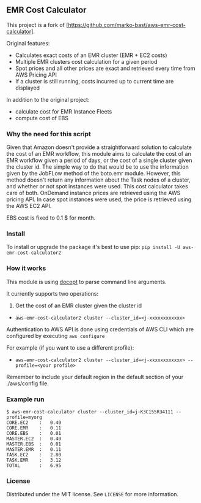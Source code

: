 ## EMR Cost Calculator

This project is a fork of [https://github.com/marko-bast/aws-emr-cost-calculator].

Original features:
- Calculates exact costs of an EMR cluster (EMR + EC2 costs)
- Multiple EMR clusters cost calculation for a given period
- Spot prices and all other prices are exact and retrieved every time from AWS Pricing API
- If a cluster is still running, costs incurred up to current time are displayed

In addition to the original project:
- calculate cost for EMR Instance Fleets
- compute cost of EBS

### Why the need for this script

Given that Amazon doesn't provide a straightforward solution to calculate the cost of an EMR workflow, this module aims to calculate the cost of an EMR workflow given a period of days, or the cost of a single cluster given the cluster id. The simple way to do that would be to use the information given by the JobFLow method of the boto.emr module. However, this method doesn't return any information about the Task nodes of a cluster, and whether or not spot instances were used. This cost calculator takes care of both. OnDemand instance prices are retrieved using the AWS pricing API. In case spot instances were used, the price is retrieved using the AWS EC2 API.

EBS cost is fixed to 0.1 $ for month.

### Install

To install or upgrade the package it's best to use pip:
`pip install -U aws-emr-cost-calculator2`

### How it works

This module is using [docopt](http://docopt.org/) to parse command line arguments.

It currently supports two operations:

1. Get the cost of an EMR cluster given the cluster id
  * `aws-emr-cost-calculator2 cluster --cluster_id=<j-xxxxxxxxxxxx>`

Authentication to AWS API is done using credentials of AWS CLI which are configured by executing
`aws configure`

For example (if you want to use a different profile):
  * `aws-emr-cost-calculator2 cluster --cluster_id=<j-xxxxxxxxxxxx> --profile=<your profile>`

Remember to include your default region in the default section of your ./aws/config file.

### Example run
```
$ aws-emr-cost-calculator cluster --cluster_id=j-K3C155R34111 --profile=myorg
CORE.EC2    :   0.40
CORE.EMR    :   0.11
CORE.EBS    :   0.01
MASTER.EC2  :   0.40
MASTER.EBS  :   0.01
MASTER.EMR  :   0.11
TASK.EC2    :   2.80
TASK.EMR    :   3.12
TOTAL       :   6.95
```

### License

Distributed under the MIT license. See `LICENSE` for more information.
